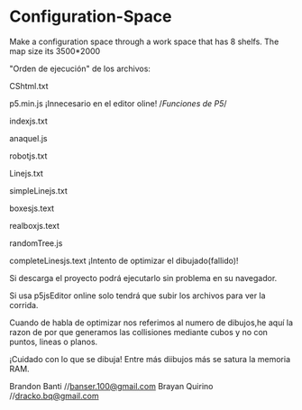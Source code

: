 # Configuration-Space
Make a configuration space through a work space that has 8 shelfs. The map size its 3500*2000

"Orden de ejecución" de los archivos:

CShtml.txt

p5.min.js ¡Innecesario en el editor oline! /*Funciones de P5*/

indexjs.txt

anaquel.js

robotjs.txt

Linejs.txt

simpleLinejs.txt

boxesjs.text

realboxjs.text

randomTree.js

completeLinesjs.text ¡Intento de optimizar el dibujado(fallido)!


Si descarga el proyecto podrá ejecutarlo sin problema en su navegador.

Si usa p5jsEditor online solo tendrá que subir los archivos para ver 
la corrida.


Cuando de habla de optimizar nos referimos al numero de dibujos,he
aquí la razon de por que generamos las collisiones mediante cubos
y no con puntos, lineas o planos.

¡Cuidado con lo que se dibuja! Entre más diibujos más se satura la
memoria RAM.


Brandon Banti  //banser.100@gmail.com
Brayan Quirino //dracko.bq@gmail.com
